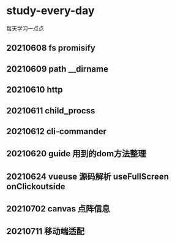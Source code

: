 # study-every-day
每天学习一点点
## 20210608 fs promisify
## 20210609 path __dirname
## 20210610 http 
## 20210611 child_procss
## 20210612 cli-commander
## 20210620 guide 用到的dom方法整理
## 20210624 vueuse 源码解析 useFullScreen onClickoutside
## 20210702 canvas 点阵信息
## 20210711 移动端适配